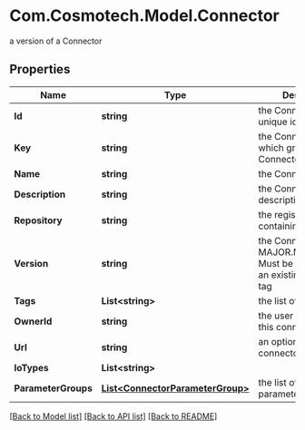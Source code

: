 # Com.Cosmotech.Model.Connector
a version of a Connector

## Properties

Name | Type | Description | Notes
------------ | ------------- | ------------- | -------------
**Id** | **string** | the Connector version unique identifier | [optional] [readonly] 
**Key** | **string** | the Connector key which group Connector versions | 
**Name** | **string** | the Connector name | 
**Description** | **string** | the Connector description | [optional] 
**Repository** | **string** | the registry repository containing the image | 
**Version** | **string** | the Connector version MAJOR.MINOR.PATCH. Must be aligned with an existing repository tag | 
**Tags** | **List&lt;string&gt;** | the list of tags | [optional] 
**OwnerId** | **string** | the user id which own this connector version | [optional] [readonly] 
**Url** | **string** | an optional URL link to connector page | [optional] 
**IoTypes** | **List&lt;string&gt;** |  | 
**ParameterGroups** | [**List&lt;ConnectorParameterGroup&gt;**](ConnectorParameterGroup.md) | the list of connector parameters groups | [optional] 

[[Back to Model list]](../README.md#documentation-for-models) [[Back to API list]](../README.md#documentation-for-api-endpoints) [[Back to README]](../README.md)


